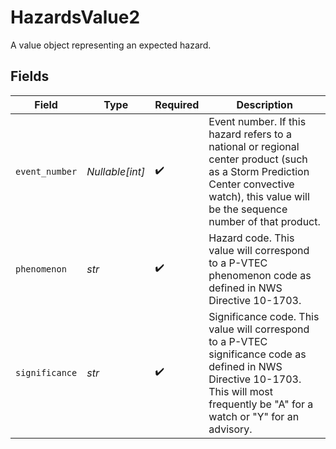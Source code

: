 # HazardsValue2

A value object representing an expected hazard.


## Fields

| Field                                                                                                                                                                                      | Type                                                                                                                                                                                       | Required                                                                                                                                                                                   | Description                                                                                                                                                                                |
| ------------------------------------------------------------------------------------------------------------------------------------------------------------------------------------------ | ------------------------------------------------------------------------------------------------------------------------------------------------------------------------------------------ | ------------------------------------------------------------------------------------------------------------------------------------------------------------------------------------------ | ------------------------------------------------------------------------------------------------------------------------------------------------------------------------------------------ |
| `event_number`                                                                                                                                                                             | *Nullable[int]*                                                                                                                                                                            | :heavy_check_mark:                                                                                                                                                                         | Event number. If this hazard refers to a national or regional center product (such as a Storm Prediction Center convective watch), this value will be the sequence number of that product. |
| `phenomenon`                                                                                                                                                                               | *str*                                                                                                                                                                                      | :heavy_check_mark:                                                                                                                                                                         | Hazard code. This value will correspond to a P-VTEC phenomenon code as defined in NWS Directive 10-1703.                                                                                   |
| `significance`                                                                                                                                                                             | *str*                                                                                                                                                                                      | :heavy_check_mark:                                                                                                                                                                         | Significance code. This value will correspond to a P-VTEC significance code as defined in NWS Directive 10-1703. This will most frequently be "A" for a watch or "Y" for an advisory.      |